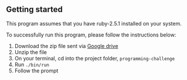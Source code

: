 ## Getting started
This program assumes that you have ruby-2.5.1 installed on your system.

To successfully run this program, please follow the instructions below:
1. Download the zip file sent via [Google drive](https://drive.google.com/file/d/1JI2ib8CjU34mnF6-vAzq0jVRbR-XJjLr/view?usp=sharing)
1. Unzip the file
1. On your terminal, cd into the project folder, `programming-challenge`
1. Run `./bin/run`
1. Follow the prompt
